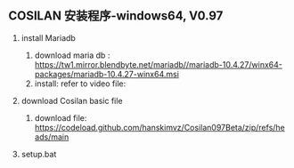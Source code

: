 
## COSILAN 安装程序-windows64, V0.97

1. install Mariadb
    1. download maria db : https://tw1.mirror.blendbyte.net/mariadb//mariadb-10.4.27/winx64-packages/mariadb-10.4.27-winx64.msi
    2. install: refer to video file: 

2. download Cosilan basic file
    1. download file: https://codeload.github.com/hanskimvz/Cosilan097Beta/zip/refs/heads/main

3. setup.bat
